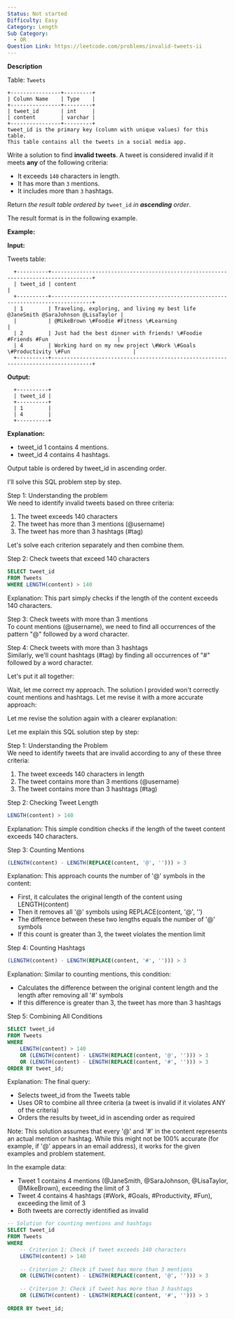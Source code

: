 ```yaml
---
Status: Not started
Difficulty: Easy
Category: Length
Sub Category:
  - OR
Question Link: https://leetcode.com/problems/invalid-tweets-ii
---
```

**Description**

Table: `Tweets`

```Plain
+----------------+---------+
| Column Name    | Type    |
+----------------+---------+
| tweet_id       | int     |
| content        | varchar |
+----------------+---------+
tweet_id is the primary key (column with unique values) for this table.
This table contains all the tweets in a social media app.
```

Write a solution to find **invalid tweets**. A tweet is considered invalid if it meets **any** of the following criteria:

- It exceeds `140` characters in length.
- It has more than `3` mentions.
- It includes more than `3` hashtags.

Return _the result table ordered by_ `tweet_id` _in **ascending** order_.

The result format is in the following example.

**Example:**

**Input:**

Tweets table:

```Plain
  +----------+-----------------------------------------------------------------------------------+
  | tweet_id | content                                                                           |
  +----------+-----------------------------------------------------------------------------------+
  | 1        | Traveling, exploring, and living my best life @JaneSmith @SaraJohnson @LisaTaylor |
  |          | @MikeBrown \#Foodie #Fitness \#Learning                                             |
  | 2        | Just had the best dinner with friends! \#Foodie #Friends #Fun                      |
  | 4        | Working hard on my new project \#Work \#Goals \#Productivity \#Fun                    |
  +----------+-----------------------------------------------------------------------------------+
```

**Output:**

```Plain
  +----------+
  | tweet_id |
  +----------+
  | 1        |
  | 4        |
  +----------+
```

**Explanation:**

- tweet_id 1 contains 4 mentions.
- tweet_id 4 contains 4 hashtags.

Output table is ordered by tweet_id in ascending order.

I'll solve this SQL problem step by step.

Step 1: Understanding the problem  
We need to identify invalid tweets based on three criteria:  

1. The tweet exceeds 140 characters
2. The tweet has more than 3 mentions (@username)
3. The tweet has more than 3 hashtags (\#tag)

Let's solve each criterion separately and then combine them.

Step 2: Check tweets that exceed 140 characters

```SQL
SELECT tweet_id
FROM Tweets
WHERE LENGTH(content) > 140
```

Explanation: This part simply checks if the length of the content exceeds 140 characters.

Step 3: Check tweets with more than 3 mentions  
To count mentions (@username), we need to find all occurrences of the pattern "@" followed by a word character.  

Step 4: Check tweets with more than 3 hashtags  
Similarly, we'll count hashtags (\#tag) by finding all occurrences of "#" followed by a word character.  

Let's put it all together:

Wait, let me correct my approach. The solution I provided won't correctly count mentions and hashtags. Let me revise it with a more accurate approach:

Let me revise the solution again with a clearer explanation:

Let me explain this SQL solution step by step:

Step 1: Understanding the Problem  
We need to identify tweets that are invalid according to any of these three criteria:  

1. The tweet exceeds 140 characters in length
2. The tweet contains more than 3 mentions (@username)
3. The tweet contains more than 3 hashtags (\#tag)

Step 2: Checking Tweet Length

```SQL
LENGTH(content) > 140
```

Explanation: This simple condition checks if the length of the tweet content exceeds 140 characters.

Step 3: Counting Mentions

```SQL
(LENGTH(content) - LENGTH(REPLACE(content, '@', ''))) > 3
```

Explanation: This approach counts the number of '@' symbols in the content:

- First, it calculates the original length of the content using LENGTH(content)
- Then it removes all '@' symbols using REPLACE(content, '@', '')
- The difference between these two lengths equals the number of '@' symbols
- If this count is greater than 3, the tweet violates the mention limit

Step 4: Counting Hashtags

```SQL
(LENGTH(content) - LENGTH(REPLACE(content, '#', ''))) > 3
```

Explanation: Similar to counting mentions, this condition:

- Calculates the difference between the original content length and the length after removing all '#' symbols
- If this difference is greater than 3, the tweet has more than 3 hashtags

Step 5: Combining All Conditions

```SQL
SELECT tweet_id
FROM Tweets
WHERE
    LENGTH(content) > 140
    OR (LENGTH(content) - LENGTH(REPLACE(content, '@', ''))) > 3
    OR (LENGTH(content) - LENGTH(REPLACE(content, '#', ''))) > 3
ORDER BY tweet_id;
```

Explanation: The final query:

- Selects tweet_id from the Tweets table
- Uses OR to combine all three criteria (a tweet is invalid if it violates ANY of the criteria)
- Orders the results by tweet_id in ascending order as required

Note: This solution assumes that every '@' and '#' in the content represents an actual mention or hashtag. While this might not be 100% accurate (for example, if '@' appears in an email address), it works for the given examples and problem statement.

In the example data:

- Tweet 1 contains 4 mentions (@JaneSmith, @SaraJohnson, @LisaTaylor, @MikeBrown), exceeding the limit of 3
- Tweet 4 contains 4 hashtags (\#Work, \#Goals, \#Productivity, \#Fun), exceeding the limit of 3
- Both tweets are correctly identified as invalid

```SQL
-- Solution for counting mentions and hashtags
SELECT tweet_id
FROM Tweets
WHERE 
    -- Criterion 1: Check if tweet exceeds 140 characters
    LENGTH(content) > 140
    
    -- Criterion 2: Check if tweet has more than 3 mentions
    OR (LENGTH(content) - LENGTH(REPLACE(content, '@', ''))) > 3
    
    -- Criterion 3: Check if tweet has more than 3 hashtags
    OR (LENGTH(content) - LENGTH(REPLACE(content, '#', ''))) > 3
    
ORDER BY tweet_id;
```